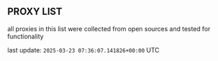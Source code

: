 ## PROXY LIST

all proxies in this list were collected from open sources and tested for functionality

last update: `2025-03-23 07:36:07.141826+00:00` UTC